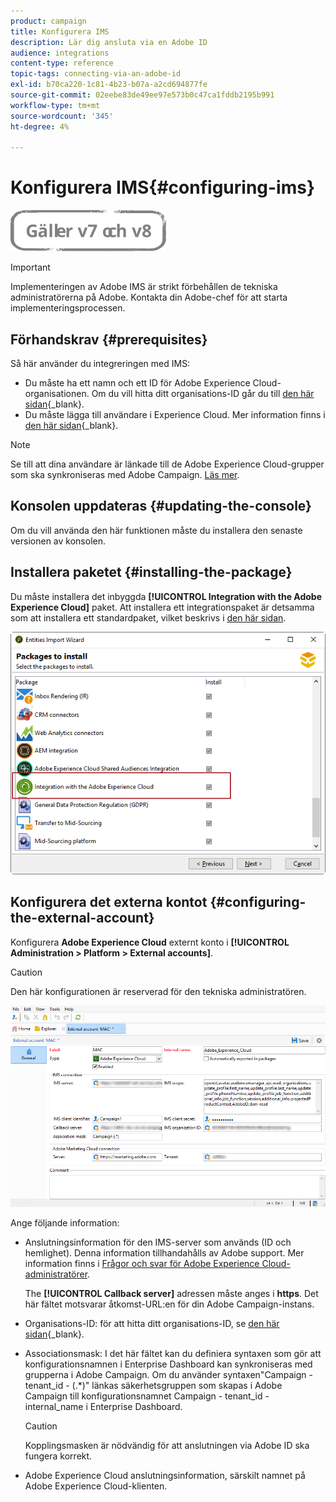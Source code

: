 ```yaml
---
product: campaign
title: Konfigurera IMS
description: Lär dig ansluta via en Adobe ID
audience: integrations
content-type: reference
topic-tags: connecting-via-an-adobe-id
exl-id: b70ca220-1c81-4b23-b07a-a2cd694877fe
source-git-commit: 02eebe83de49ee97e573b0c47ca1fddb2195b991
workflow-type: tm+mt
source-wordcount: '345'
ht-degree: 4%

---
```


# Konfigurera IMS{#configuring-ims}

![](../../assets/common.svg)

>[!IMPORTANT]
>
>Implementeringen av Adobe IMS är strikt förbehållen de tekniska administratörerna på Adobe. Kontakta din Adobe-chef för att starta implementeringsprocessen.

## Förhandskrav {#prerequisites}

Så här använder du integreringen med IMS:

* Du måste ha ett namn och ett ID för Adobe Experience Cloud-organisationen. Om du vill hitta ditt organisations-ID går du till [den här sidan](https://experienceleague.adobe.com/docs/core-services/interface/administration/organizations.html?lang=sv){_blank}.
* Du måste lägga till användare i Experience Cloud. Mer information finns i [den här sidan](https://experienceleague.adobe.com/docs/core-services/interface/administration/admin-getting-started.html){_blank}.

>[!NOTE]
>
>Se till att dina användare är länkade till de Adobe Experience Cloud-grupper som ska synkroniseras med Adobe Campaign. [Läs mer](#configuring-the-external-account).

## Konsolen uppdateras {#updating-the-console}

Om du vill använda den här funktionen måste du installera den senaste versionen av konsolen.

## Installera paketet {#installing-the-package}

Du måste installera det inbyggda **[!UICONTROL Integration with the Adobe Experience Cloud]** paket. Att installera ett integrationspaket är detsamma som att installera ett standardpaket, vilket beskrivs i [den här sidan](../../installation/using/installing-campaign-standard-packages.md).

![](assets/ims_6.png)

## Konfigurera det externa kontot {#configuring-the-external-account}

Konfigurera **Adobe Experience Cloud** externt konto i **[!UICONTROL Administration > Platform > External accounts]**.

>[!CAUTION]
>
>Den här konfigurationen är reserverad för den tekniska administratören.

![](assets/ims_5.png)

Ange följande information:

* Anslutningsinformation för den IMS-server som används (ID och hemlighet). Denna information tillhandahålls av Adobe support. Mer information finns i [Frågor och svar för Adobe Experience Cloud-administratörer](https://experienceleague.adobe.com/docs/core-services/interface/manage-users-and-products/faq.html).

   The **[!UICONTROL Callback server]** adressen måste anges i **https**. Det här fältet motsvarar åtkomst-URL:en för din Adobe Campaign-instans.

* Organisations-ID: för att hitta ditt organisations-ID, se [den här sidan](https://experienceleague.adobe.com/docs/core-services/interface/administration/organizations.html){_blank}.
* Associationsmask: I det här fältet kan du definiera syntaxen som gör att konfigurationsnamnen i Enterprise Dashboard kan synkroniseras med grupperna i Adobe Campaign. Om du använder syntaxen&quot;Campaign - tenant_id - (.&#42;)&quot; länkas säkerhetsgruppen som skapas i Adobe Campaign till konfigurationsnamnet Campaign - tenant_id - internal_name i Enterprise Dashboard.

   >[!CAUTION]
   >
   >Kopplingsmasken är nödvändig för att anslutningen via Adobe ID ska fungera korrekt.

* Adobe Experience Cloud anslutningsinformation, särskilt namnet på Adobe Experience Cloud-klienten.
